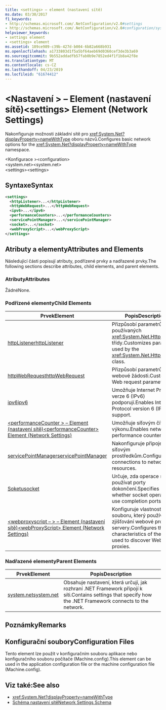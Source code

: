 ```yaml
---
title: <settings> – element (nastavení sítě)
ms.date: 03/30/2017
f1_keywords:
- http://schemas.microsoft.com/.NetConfiguration/v2.0#settings
- http://schemas.microsoft.com/.NetConfiguration/v2.0#configuration/system.net/settings
helpviewer_keywords:
- settings element
- <settings> element
ms.assetid: 189ce989-c39b-427d-b004-6b82a668b931
ms.openlocfilehash: a1733803d1f5a5bf64aeb69d0360cef3de3b3a69
ms.sourcegitcommit: 9b552addadfb57fab0b9e7852ed4f1f1b8a42f8e
ms.translationtype: MT
ms.contentlocale: cs-CZ
ms.lasthandoff: 04/23/2019
ms.locfileid: "61674412"
---
```

# <a name="settings-element-network-settings"></a><span data-ttu-id="ab611-102">\<Nastavení > – Element (nastavení sítě)</span><span class="sxs-lookup"><span data-stu-id="ab611-102">\<settings> Element (Network Settings)</span></span>
<span data-ttu-id="ab611-103">Nakonfiguruje možnosti základní sítě pro <xref:System.Net?displayProperty=nameWithType> oboru názvů.</span><span class="sxs-lookup"><span data-stu-id="ab611-103">Configures basic network options for the <xref:System.Net?displayProperty=nameWithType> namespace.</span></span>  
  
 <span data-ttu-id="ab611-104">\<Konfigurace ></span><span class="sxs-lookup"><span data-stu-id="ab611-104">\<configuration></span></span>  
<span data-ttu-id="ab611-105">\<system.net></span><span class="sxs-lookup"><span data-stu-id="ab611-105">\<system.net></span></span>  
<span data-ttu-id="ab611-106">\<settings></span><span class="sxs-lookup"><span data-stu-id="ab611-106">\<settings></span></span>  
  
## <a name="syntax"></a><span data-ttu-id="ab611-107">Syntaxe</span><span class="sxs-lookup"><span data-stu-id="ab611-107">Syntax</span></span>  
  
```xml  
<settings>  
  <httpListener>...</httpListener>  
  <httpWebRequest>...</httpWebRequest>  
  <ipv6>...</ipv6>  
  <performanceCounters>...</performanceCounters>  
  <servicePointManager>...</servicePointManager>  
  <socket>...</socket>  
  <webProxyScript>...</webProxyScript>  
</settings>  
```  
  
## <a name="attributes-and-elements"></a><span data-ttu-id="ab611-108">Atributy a elementy</span><span class="sxs-lookup"><span data-stu-id="ab611-108">Attributes and Elements</span></span>  
 <span data-ttu-id="ab611-109">Následující části popisují atributy, podřízené prvky a nadřazené prvky.</span><span class="sxs-lookup"><span data-stu-id="ab611-109">The following sections describe attributes, child elements, and parent elements.</span></span>  
  
### <a name="attributes"></a><span data-ttu-id="ab611-110">Atributy</span><span class="sxs-lookup"><span data-stu-id="ab611-110">Attributes</span></span>  
 <span data-ttu-id="ab611-111">Žádné</span><span class="sxs-lookup"><span data-stu-id="ab611-111">None.</span></span>  
  
### <a name="child-elements"></a><span data-ttu-id="ab611-112">Podřízené elementy</span><span class="sxs-lookup"><span data-stu-id="ab611-112">Child Elements</span></span>  
  
|<span data-ttu-id="ab611-113">Prvek</span><span class="sxs-lookup"><span data-stu-id="ab611-113">Element</span></span>|<span data-ttu-id="ab611-114">Popis</span><span class="sxs-lookup"><span data-stu-id="ab611-114">Description</span></span>|  
|-------------|-----------------|  
|[<span data-ttu-id="ab611-115">httpListener</span><span class="sxs-lookup"><span data-stu-id="ab611-115">httpListener</span></span>](../../../../../docs/framework/configure-apps/file-schema/network/httplistener-element-network-settings.md)|<span data-ttu-id="ab611-116">Přizpůsobí parametrů používaných <xref:System.Net.HttpListener> třídy.</span><span class="sxs-lookup"><span data-stu-id="ab611-116">Customizes parameters used by the <xref:System.Net.HttpListener> class.</span></span>|  
|[<span data-ttu-id="ab611-117">httpWebRequest</span><span class="sxs-lookup"><span data-stu-id="ab611-117">httpWebRequest</span></span>](../../../../../docs/framework/configure-apps/file-schema/network/httpwebrequest-element-network-settings.md)|<span data-ttu-id="ab611-118">Přizpůsobí parametrů webové žádosti.</span><span class="sxs-lookup"><span data-stu-id="ab611-118">Customizes Web request parameters.</span></span>|  
|[<span data-ttu-id="ab611-119">ipv6</span><span class="sxs-lookup"><span data-stu-id="ab611-119">ipv6</span></span>](../../../../../docs/framework/configure-apps/file-schema/network/ipv6-element-network-settings.md)|<span data-ttu-id="ab611-120">Umožňuje Internet Protocol verze 6 (IPv6) podporují.</span><span class="sxs-lookup"><span data-stu-id="ab611-120">Enables Internet Protocol version 6 (IPv6) support.</span></span>|  
|[<span data-ttu-id="ab611-121">\<performanceCounter > – Element (nastavení sítě)</span><span class="sxs-lookup"><span data-stu-id="ab611-121">\<performanceCounter> Element (Network Settings)</span></span>](../../../../../docs/framework/configure-apps/file-schema/network/performancecounter-element-network-settings.md)|<span data-ttu-id="ab611-122">Umožňuje síťovým čítače výkonu.</span><span class="sxs-lookup"><span data-stu-id="ab611-122">Enables network performance counters.</span></span>|  
|[<span data-ttu-id="ab611-123">servicePointManager</span><span class="sxs-lookup"><span data-stu-id="ab611-123">servicePointManager</span></span>](../../../../../docs/framework/configure-apps/file-schema/network/servicepointmanager-element-network-settings.md)|<span data-ttu-id="ab611-124">Nakonfiguruje připojení k síťovým prostředkům.</span><span class="sxs-lookup"><span data-stu-id="ab611-124">Configures connections to network resources.</span></span>|  
|[<span data-ttu-id="ab611-125">Soketu</span><span class="sxs-lookup"><span data-stu-id="ab611-125">socket</span></span>](../../../../../docs/framework/configure-apps/file-schema/network/socket-element-network-settings.md)|<span data-ttu-id="ab611-126">Určuje, zda operace soketu používat porty dokončení.</span><span class="sxs-lookup"><span data-stu-id="ab611-126">Specifies whether socket operations use completion ports.</span></span>|  
|[<span data-ttu-id="ab611-127">\<webproxyscript – > – Element (nastavení sítě)</span><span class="sxs-lookup"><span data-stu-id="ab611-127">\<webProxyScript> Element (Network Settings)</span></span>](../../../../../docs/framework/configure-apps/file-schema/network/webproxyscript-element-network-settings.md)|<span data-ttu-id="ab611-128">Konfiguruje vlastnosti souboru, který používá ke zjišťování webové proxy servery.</span><span class="sxs-lookup"><span data-stu-id="ab611-128">Configures the characteristics of the script used to discover Web proxies.</span></span>|  
  
### <a name="parent-elements"></a><span data-ttu-id="ab611-129">Nadřazené elementy</span><span class="sxs-lookup"><span data-stu-id="ab611-129">Parent Elements</span></span>  
  
|<span data-ttu-id="ab611-130">Prvek</span><span class="sxs-lookup"><span data-stu-id="ab611-130">Element</span></span>|<span data-ttu-id="ab611-131">Popis</span><span class="sxs-lookup"><span data-stu-id="ab611-131">Description</span></span>|  
|-------------|-----------------|  
|[<span data-ttu-id="ab611-132">system.net</span><span class="sxs-lookup"><span data-stu-id="ab611-132">system.net</span></span>](../../../../../docs/framework/configure-apps/file-schema/network/system-net-element-network-settings.md)|<span data-ttu-id="ab611-133">Obsahuje nastavení, která určují, jak rozhraní .NET Framework připojí k síti.</span><span class="sxs-lookup"><span data-stu-id="ab611-133">Contains settings that specify how the .NET Framework connects to the network.</span></span>|  
  
## <a name="remarks"></a><span data-ttu-id="ab611-134">Poznámky</span><span class="sxs-lookup"><span data-stu-id="ab611-134">Remarks</span></span>  
  
## <a name="configuration-files"></a><span data-ttu-id="ab611-135">Konfigurační soubory</span><span class="sxs-lookup"><span data-stu-id="ab611-135">Configuration Files</span></span>  
 <span data-ttu-id="ab611-136">Tento element lze použít v konfiguračním souboru aplikace nebo konfiguračního souboru počítače (Machine.config).</span><span class="sxs-lookup"><span data-stu-id="ab611-136">This element can be used in the application configuration file or the machine configuration file (Machine.config).</span></span>  
  
## <a name="see-also"></a><span data-ttu-id="ab611-137">Viz také:</span><span class="sxs-lookup"><span data-stu-id="ab611-137">See also</span></span>

- <xref:System.Net?displayProperty=nameWithType>
- [<span data-ttu-id="ab611-138">Schéma nastavení sítě</span><span class="sxs-lookup"><span data-stu-id="ab611-138">Network Settings Schema</span></span>](../../../../../docs/framework/configure-apps/file-schema/network/index.md)
